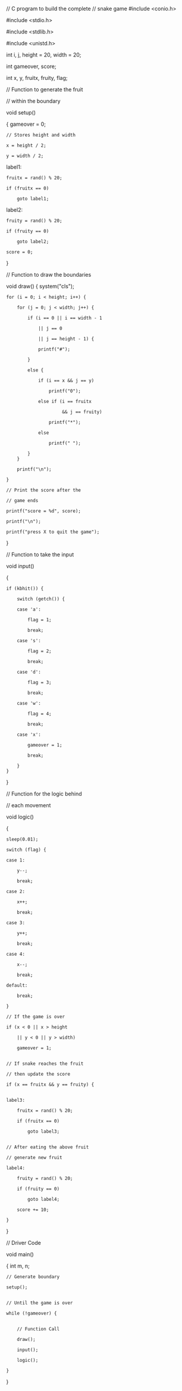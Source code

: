 // C program to build the complete
// snake game
#include <conio.h>

#include <stdio.h>

#include <stdlib.h>

#include <unistd.h>

  
int i, j, height = 20, width = 20;

int gameover, score;

int x, y, fruitx, fruity, flag;
  
// Function to generate the fruit

// within the boundary

void setup()

{
    gameover = 0;
  
    // Stores height and width
    
    x = height / 2;
    
    y = width / 2;
    
label1:

    fruitx = rand() % 20;
    
    if (fruitx == 0)
    
        goto label1;
        
label2:

    fruity = rand() % 20;
    
    if (fruity == 0)
    
        goto label2;
        
    score = 0;
}
  
// Function to draw the boundaries

void draw()
{
    system("cls");
    
    for (i = 0; i < height; i++) {
    
        for (j = 0; j < width; j++) {
        
            if (i == 0 || i == width - 1
            
                || j == 0
                
                || j == height - 1) {
                
                printf("#");
                
            }
            
            else {
            
                if (i == x && j == y)
                
                    printf("0");
                    
                else if (i == fruitx
                
                         && j == fruity)
                         
                    printf("*");
                    
                else
                
                    printf(" ");
                    
            }
        }
        
        printf("\n");
        
    }
    
    // Print the score after the
    
    // game ends
    
    printf("score = %d", score);
    
    printf("\n");
    
    printf("press X to quit the game");
    
}
  
// Function to take the input

void input()

{

    if (kbhit()) {
    
        switch (getch()) {
        
        case 'a':
        
            flag = 1;
            
            break;
            
        case 's':
        
            flag = 2;
            
            break;
            
        case 'd':
        
            flag = 3;
            
            break;
            
        case 'w':
        
            flag = 4;
            
            break;
            
        case 'x':
        
            gameover = 1;
            
            break;
            
        }
    }
}
  
// Function for the logic behind

// each movement

void logic()

{

    sleep(0.01);
    
    switch (flag) {
    
    case 1: 
    
        y--;
        
        break;
        
    case 2:
    
        x++;
        
        break;
        
    case 3:
    
        y++;
        
        break;
        
    case 4:
    
        x--;
        
        break;
        
    default:
    
        break;
        
    }
  
    // If the game is over
    
    if (x < 0 || x > height
    
        || y < 0 || y > width)
        
        gameover = 1;
        
  
    // If snake reaches the fruit
    
    // then update the score
    
    if (x == fruitx && y == fruity) {
    
    
    label3:
    
        fruitx = rand() % 20;
        
        if (fruitx == 0)
        
            goto label3;
            
  
    // After eating the above fruit
    
    // generate new fruit
    
    label4:
    
        fruity = rand() % 20;
        
        if (fruity == 0)
        
            goto label4;
            
        score += 10;
        
    }
}
  
// Driver Code

void main()

{
    int m, n;
    
  
    // Generate boundary
    
    setup();
    
  
    // Until the game is over
    
    while (!gameover) {
    
  
        // Function Call
        
        draw();
        
        input();
        
        logic();
        
    }
}
